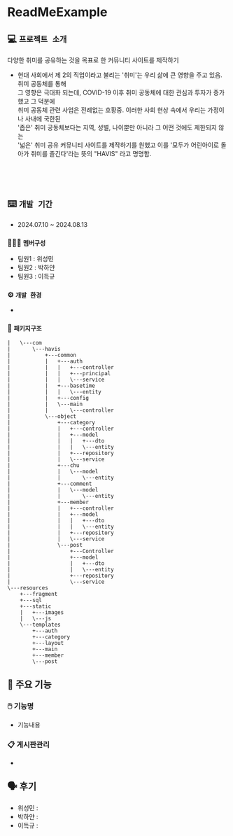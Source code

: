 # ReadMeExample

## 💻 `프로젝트 소개`

다양한 취미를 공유하는 것을 목표로 한 커뮤니티 사이트를 제작하기

- 현대 사회에서 제 2의 직업이라고 불리는 '취미'는 우리 삶에 큰 영향을 주고 있음. 취미 공동체를 통해
<br>그 영향은 극대화 되는데, COVID-19 이후 취미 공동체에 대한 관심과 투자가 증가했고 그 덕분에
<br>취미 공동체 관련 사업은 전례없는 호황중. 이러한 사회 현상 속에서 우리는 가정이나 사내에 국한된
<br>'좁은' 취미 공동체보다는 지역, 성별, 나이뿐만 아니라 그 어떤 것에도 제한되지 않는
<br>'넓은' 취미 공유 커뮤니티 사이트를 제작하기를 원했고 이를 '모두가 어린아이로 돌아가 취미를 즐긴다'라는 뜻의 "HAVIS" 라고 명명함.

  <br>
 
<br>

##  ⌨️ `개발 기간`
* 2024.07.10 ~ 2024.08.13

### 🧑‍🤝‍🧑 `멤버구성`
 - 팀원1 : 위성민
 - 팀원2 : 박하얀
 - 팀원3 : 이득규

### ⚙️ `개발 환경`
- 
  
### 📂 `패키지구조`
```+---java
|   \---com
|       \---havis
|           +---common
|           |   +---auth
|           |   |   +---controller
|           |   |   +---principal
|           |   |   \---service
|           |   +---basetime
|           |   |   \---entity
|           |   +---config
|           |   \---main
|           |       \---controller
|           \---object
|               +---category
|               |   +---controller
|               |   +---model
|               |   |   +---dto
|               |   |   \---entity
|               |   +---repository
|               |   \---service
|               +---chu
|               |   \---model
|               |       \---entity
|               +---comment
|               |   \---model
|               |       \---entity
|               +---member
|               |   +---controller
|               |   +---model
|               |   |   +---dto
|               |   |   \---entity
|               |   +---repository
|               |   \---service
|               \---post
|                   +---Controller
|                   +---model
|                   |   +---dto
|                   |   \---entity
|                   +---repository
|                   \---service
\---resources
    +---fragment
    +---sql
    +---static
    |   +---images
    |   \---js
    \---templates
        +---auth
        +---category
        +---layout
        +---main
        +---member
        \---post
```


## 📌 주요 기능
###  🖱️ 기능명
- 기능내용

### 📋 게시판관리 
- 

## 🗣️ 후기

- 위성민 : 
- 박하얀 :
- 이득규 : 
